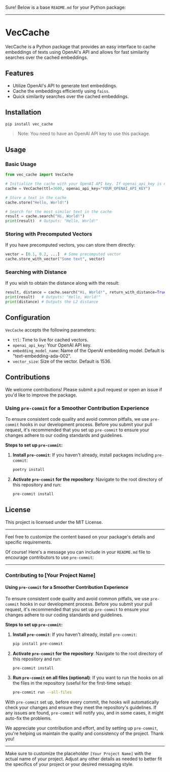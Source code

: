 Sure! Below is a base `README.md` for your Python package:

---

# VecCache

VecCache is a Python package that provides an easy interface to cache embeddings of texts using OpenAI's API and allows for fast similarity searches over the cached embeddings.

## Features

- Utilize OpenAI's API to generate text embeddings.
- Cache the embeddings efficiently using `faiss`.
- Quick similarity searches over the cached embeddings.

## Installation

```bash
pip install vec_cache
```

> Note: You need to have an OpenAI API key to use this package.

## Usage

### Basic Usage

```python
from vec_cache import VecCache

# Initialize the cache with your OpenAI API key. If openai_api_key is not provided, .env or environment variable is loaded.
cache = VecCache(ttl=3600, openai_api_key="YOUR_OPENAI_API_KEY")

# Store a text in the cache
cache.store("Hello, World!")

# Search for the most similar text in the cache
result = cache.search("Hi, World!")
print(result)  # Outputs: "Hello, World!"
```

### Storing with Precomputed Vectors

If you have precomputed vectors, you can store them directly:

```python
vector = [0.1, 0.2, ...]  # Some precomputed vector
cache.store_with_vector("Some text", vector)
```

### Searching with Distance

If you wish to obtain the distance along with the result:

```python
result, distance = cache.search("Hi, World!", return_with_distance=True)
print(result)   # Outputs: "Hello, World!"
print(distance) # Outputs the L2 distance
```

## Configuration

`VecCache` accepts the following parameters:

- `ttl`: Time to live for cached vectors.
- `openai_api_key`: Your OpenAI API key.
- `embedding_model_name`: Name of the OpenAI embedding model. Default is "text-embedding-ada-002".
- `vector_size`: Size of the vector. Default is 1536.

## Contributions

We welcome contributions! Please submit a pull request or open an issue if you'd like to improve the package.

### Using `pre-commit` for a Smoother Contribution Experience

To ensure consistent code quality and avoid common pitfalls, we use `pre-commit` hooks in our development process. Before you submit your pull request, it's recommended that you set up `pre-commit` to ensure your changes adhere to our coding standards and guidelines.

**Steps to set up `pre-commit`:**

1. **Install `pre-commit`**:
   If you haven't already, install packages including `pre-commit`:
   ```bash
   poetry install
   ```

2. **Activate `pre-commit` for the repository**:
   Navigate to the root directory of this repository and run:
   ```bash
   pre-commit install
   ```

## License

This project is licensed under the MIT License.

---

Feel free to customize the content based on your package's details and specific requirements.


Of course! Here's a message you can include in your `README.md` file to encourage contributors to use `pre-commit`:

---

### Contributing to [Your Project Name]

#### Using `pre-commit` for a Smoother Contribution Experience

To ensure consistent code quality and avoid common pitfalls, we use `pre-commit` hooks in our development process. Before you submit your pull request, it's recommended that you set up `pre-commit` to ensure your changes adhere to our coding standards and guidelines.

**Steps to set up `pre-commit`:**

1. **Install `pre-commit`**:
   If you haven't already, install `pre-commit`:
   ```bash
   pip install pre-commit
   ```

2. **Activate `pre-commit` for the repository**:
   Navigate to the root directory of this repository and run:
   ```bash
   pre-commit install
   ```

3. **Run `pre-commit` on all files (optional)**:
   If you want to run the hooks on all the files in the repository (useful for the first-time setup):
   ```bash
   pre-commit run --all-files
   ```

With `pre-commit` set up, before every commit, the hooks will automatically check your changes and ensure they meet the repository's guidelines. If any issues are found, `pre-commit` will notify you, and in some cases, it might auto-fix the problems.

We appreciate your contribution and effort, and by setting up `pre-commit`, you're helping us maintain the quality and consistency of the project. Thank you!

---

Make sure to customize the placeholder `[Your Project Name]` with the actual name of your project. Adjust any other details as needed to better fit the specifics of your project or your desired messaging style.
